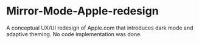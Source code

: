 # Mirror-Mode-Apple-redesign
A conceptual UX/UI redesign of Apple.com that introduces dark mode and adaptive theming.
No code implementation was done.
